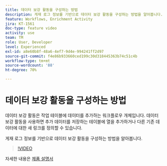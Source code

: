 ```yaml
---
title: 데이터 보강 활동을 구성하는 방법
description: 게재 로그 정보를 기반으로 데이터 보강 활동을 구성하는 방법을 알아봅니다.
feature: Workflows, Enrichment Activity
jira: KT-1561
doc-type: feature video
activity: use
team: TM
role: User, Developer
level: Experienced
exl-id: a8e60b8f-48a6-4ef7-9d4e-994241ff2d97
source-git-commit: f4e86b933660ced199c30d318445363b74c51c4b
workflow-type: tm+mt
source-wordcount: '88'
ht-degree: 70%

---
```


# 데이터 보강 활동을 구성하는 방법

데이터 보강 활동은 작업 테이블에 데이터를 추가하는 워크플로우 개체입니다. 데이터 보강 활동을 사용하면 추가 데이터를 저장하는 테이블에 열을 추가하거나 다른 기존 데이터에 대한 새 링크를 정의할 수 있습니다.

게재 로그 정보를 기반으로 데이터 보강 활동을 구성하는 방법을 알아봅니다.

>[!VIDEO](https://video.tv.adobe.com/v/25193?quality=12&learn=on)

자세한 내용은 [제품 설명서](https://experienceleague.adobe.com/docs/campaign-classic/using/automating-with-workflows/targeting-activities/enrichment.html)
